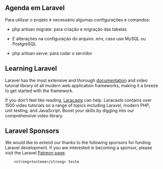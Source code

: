 ## <h2 >Agenda em Laravel

Para utilizar o projeto é necessário algumas configurações e comandos:

- php artisan migrate: para criação e migração das tabelas

- E alterações na configuração do arquivo .env, caso use MySQL ou PostgreSQL

- php artisan serve: para rodar o servidor


## Learning Laravel

Laravel has the most extensive and thorough [documentation](https://laravel.com/docs) and video tutorial library of all modern web application frameworks, making it a breeze to get started with the framework.

If you don't feel like reading, [Laracasts](https://laracasts.com) can help. Laracasts contains over 1500 video tutorials on a range of topics including Laravel, modern PHP, unit testing, and JavaScript. Boost your skills by digging into our comprehensive video library.

## Laravel Sponsors

We would like to extend our thanks to the following sponsors for funding Laravel development. If you are interested in becoming a sponsor, please visit the Laravel [Patreon page](https://patreon.com/taylorotwell).
``` diff
    <strong>testeee</strong> teste
```
